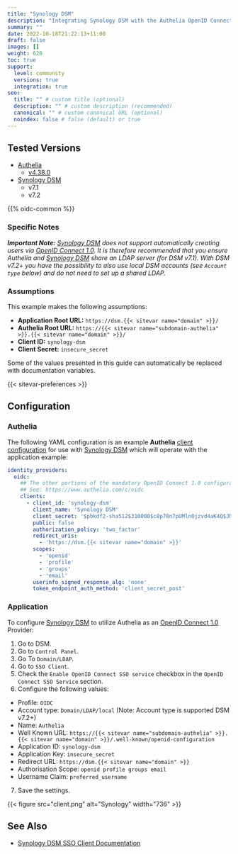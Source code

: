 ```yaml
---
title: "Synology DSM"
description: "Integrating Synology DSM with the Authelia OpenID Connect 1.0 Provider."
summary: ""
date: 2022-10-18T21:22:13+11:00
draft: false
images: []
weight: 620
toc: true
support:
  level: community
  versions: true
  integration: true
seo:
  title: "" # custom title (optional)
  description: "" # custom description (recommended)
  canonical: "" # custom canonical URL (optional)
  noindex: false # false (default) or true
---
```


## Tested Versions

* [Authelia]
  * [v4.38.0](https://github.com/authelia/authelia/releases/tag/v4.38.0)
* [Synology DSM]
  * v7.1
  * v7.2

{{% oidc-common %}}

### Specific Notes

*__Important Note:__ [Synology DSM] does not support automatically creating users via [OpenID Connect 1.0]. It is therefore
recommended that you ensure Authelia and [Synology DSM] share an LDAP server (for DSM v7.1).
With DSM v7.2+ you have the possibility to also use local DSM accounts (see `Account type` below) and do not need to set up a shared LDAP.*

### Assumptions

This example makes the following assumptions:

* __Application Root URL:__ `https://dsm.{{< sitevar name="domain" >}}/`
* __Authelia Root URL:__ `https://{{< sitevar name="subdomain-authelia" >}}.{{< sitevar name="domain" >}}/`
* __Client ID:__ `synology-dsm`
* __Client Secret:__ `insecure_secret`

Some of the values presented in this guide can automatically be replaced with documentation variables.

{{< sitevar-preferences >}}

## Configuration

### Authelia

The following YAML configuration is an example __Authelia__ [client configuration] for use with [Synology DSM] which
will operate with the application example:

```yaml {title="configuration.yml"}
identity_providers:
  oidc:
    ## The other portions of the mandatory OpenID Connect 1.0 configuration go here.
    ## See: https://www.authelia.com/c/oidc
    clients:
      - client_id: 'synology-dsm'
        client_name: 'Synology DSM'
        client_secret: '$pbkdf2-sha512$310000$c8p78n7pUMln0jzvd4aK4Q$JNRBzwAo0ek5qKn50cFzzvE9RXV88h1wJn5KGiHrD0YKtZaR/nCb2CJPOsKaPK0hjf.9yHxzQGZziziccp6Yng'  # The digest of 'insecure_secret'.
        public: false
        authorization_policy: 'two_factor'
        redirect_uris:
          - 'https://dsm.{{< sitevar name="domain" >}}'
        scopes:
          - 'openid'
          - 'profile'
          - 'groups'
          - 'email'
        userinfo_signed_response_alg: 'none'
        token_endpoint_auth_method: 'client_secret_post'
```

### Application

To configure [Synology DSM] to utilize Authelia as an [OpenID Connect 1.0] Provider:

1. Go to DSM.
2. Go to `Control Panel`.
3. Go To `Domain/LDAP`.
4. Go to `SSO Client`.
5. Check the `Enable OpenID Connect SSO service` checkbox in the `OpenID Connect SSO Service` section.
6. Configure the following values:
  * Profile: `OIDC`
  * Account type: `Domain/LDAP/local` (Note: Account type is supported DSM v7.2+)
  * Name: `Authelia`
  * Well Known URL: `https://{{< sitevar name="subdomain-authelia" >}}.{{< sitevar name="domain" >}}/.well-known/openid-configuration`
  * Application ID: `synology-dsm`
  * Application Key: `insecure_secret`
  * Redirect URL: `https://dsm.{{< sitevar name="domain" >}}`
  * Authorisation Scope: `openid profile groups email`
  * Username Claim: `preferred_username`
7. Save the settings.

{{< figure src="client.png" alt="Synology" width="736" >}}

## See Also

* [Synology DSM SSO Client Documentation](https://kb.synology.com/en-af/DSM/help/DSM/AdminCenter/file_directory_service_sso?version=7)

[Authelia]: https://www.authelia.com
[Synology DSM]: https://www.synology.com/en-global/dsm
[OpenID Connect 1.0]: ../../openid-connect/introduction.md
[client configuration]: ../../../configuration/identity-providers/openid-connect/clients.md
